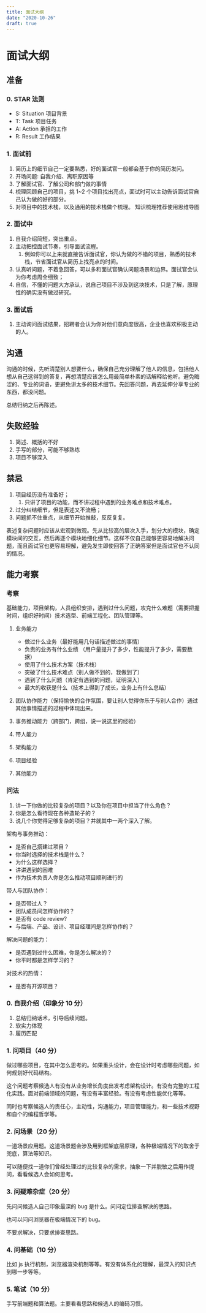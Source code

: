 ```yaml
---
title: 面试大纲
date: "2020-10-26"
draft: true
---
```


# 面试大纲

## 准备

### 0. STAR 法则

- S: Situation 项目背景
- T: Task 项目任务
- A: Action 承担的工作
- R: Result 工作结果

### 1. 面试前

1. 简历上的细节自己一定要熟悉，好的面试官一般都会基于你的简历发问。
2. 开场问题: 自我介绍、离职原因等
3. 了解面试官、了解公司和部门做的事情
4. 梳理回顾自己的项目，挑 1~2 个项目找出亮点，面试时可以主动告诉面试官自己认为做的好的部分。
5. 对项目中的技术栈，以及通用的技术栈做个梳理。 知识梳理推荐使用思维导图

### 2. 面试中

1. 自我介绍简短，突出重点。
2. 主动把控面试节奏，引导面试流程。
   1. 例如你可以上来就直接告诉面试官，你认为做的不错的项目，熟悉的技术栈，节省面试官从简历上找亮点的时间。
3. 认真听问题，不着急回答，可以多和面试官确认问题场景和边界。面试官会认为你考虑周全细致；
4. 自信，不懂的问题大方承认，说自己项目不涉及到这块技术，只是了解，原理性的确实没有做过研究。

### 3. 面试后

1. 主动询问面试结果，招聘者会认为你对他们意向度很高，企业也喜欢积极主动的人。

## 沟通

沟通的时候，先听清楚别人想要什么，确保自己充分理解了他人的信息，包括他人想从自己这得到的答复，再想清楚应该怎么用最简单朴素的话解释给他听。避免晦涩的、专业的词语，更避免讲太多的技术细节。先回答问题，再去延伸分享专业的东西，都没问题。

总结归纳之后再陈述。

## 失败经验

1. 简述、概括的不好
2. 手写的部分，可能不够熟练
3. 项目不够深入

## 禁忌

1. 项目经历没有准备好；
   1. 只讲了项目的功能，而不讲过程中遇到的业务难点和技术难点。
2. 过分纠结细节，但是表述又不流畅；
3. 问题抓不住重点，从细节开始推敲，反反复复。

表述复杂问题时应该从宏观到微观。先从比较高的层次入手，划分大的模块，确定模块间的交互，然后再逐个模块地细化细节。这样不仅自己能够更容易地解决问题，而且面试官也更容易理解，避免发生即使回答了正确答案但是面试官也不认同的情况。

## 能力考察

### 考察

基础能力，项目架构，人员组织安排，遇到过什么问题，攻克什么难题（需要把握时间，组织好时间）技术选型、前端工程化、团队管理等。

1. 业务能力

   - 做过什么业务（最好能用几句话描述做过的事情）
   - 负责的业务有什么业绩 （用户量提升了多少，性能提升了多少，需要数据）
   - 使用了什么技术方案（技术栈）
   - 突破了什么技术难点（别人做不到的，我做到了）
   - 遇到了什么问题（肯定有遇到的问题，证明深入）
   - 最大的收获是什么（技术上得到了成长，业务上有什么总结）

2. 团队协作能力（保持愉快的合作氛围，要让别人觉得你乐于与别人合作）通过其他事情描述的过程中体现出来。
3. 事务推动能力（跨部门，跨组，说一说这里的经验）
4. 带人能力
5. 架构能力
6. 项目经验
7. 其他能力

### 问法

1. 讲一下你做的比较复杂的项目？以及你在项目中担当了什么角色？
2. 你是怎么看待现在各种造轮子的？
3. 说几个你觉得足够复杂的项目？并就其中一两个深入了解。

架构与事务推动：

- 是否自己搭建过项目？
- 你当时选择的技术栈是什么？
- 为什么这样选择？
- 讲讲遇到的困难
- 作为技术负责人你是怎么推动项目顺利进行的

带人与团队协作：

- 是否带过人？
- 团队成员间怎样协作的？
- 是否有 code review?
- 与后端、产品、设计、项目经理间是怎样协作的？

解决问题的能力：

- 是否遇到过什么困难，你是怎么解决的？
- 你平时都是怎样学习的？

对技术的热情：

- 是否有开源项目？

### 0. 自我介绍（印象分 10 分）

1. 总结归纳话术，引导后续问题。
2. 软实力体现
3. 履历匹配

### 1. 问项目（40 分）

做过哪些项目，在其中怎么思考的。如果重头设计，会在设计时考虑哪些问题，如何规划好代码结构。

这个问题考察候选人有没有从业务增长角度出发考虑架构设计。有没有完整的工程化实践。面对前端领域的问题，有没有丰富经验。有没有考虑性能优化等等。

同时也考察候选人的责任心，主动性，沟通能力，项目管理能力，和一些技术视野和自个的编程哲学等。

### 2. 问场景（20 分）

一道场景应用题。这道场景题会涉及用到框架底层原理，各种极端情况下的取舍于兜底，算法等知识。

可以随便找一道你们曾经处理过的比较复杂的需求，抽象一下并脱敏之后用作提问，看看候选人会如何思考。

### 3. 问疑难杂症（20 分）

先问问候选人自己印象最深的 bug 是什么。问问定位排查解决的思路。

也可以问问浏览器在极端情况下的 bug。

不要求解决，只要求排查思路。

### 4. 问基础（10 分）

比如 js 执行机制，浏览器渲染机制等等。有没有体系化的理解，最深入的知识点到哪一步等等。

### 5. 笔试（10 分）

手写前端题和算法题。主要看看思路和候选人的编码习惯。
